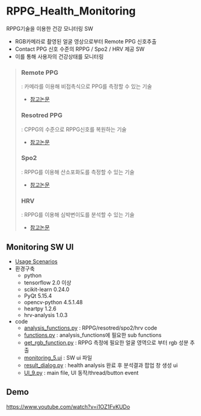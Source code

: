 # RPPG_Health_Monitoring
RPPG기술을 이용한 건강 모니터링 SW
- RGB카메라로 촬영된 얼굴 영상으로부터 Remote PPG 신호추출
- Contact PPG 신호 수준의 RPPG / Spo2 / HRV 제공 SW
- 이를 통해 사용자의 건강상태를 모니터링

> ### Remote PPG 
> : 카메라를 이용해 비접촉식으로 PPG를 측정할 수 있는 기술
> - [참고논문](https://www.spiedigitallibrary.org/journals/journal-of-electronic-imaging/volume-26/issue-6/063003/Contactless-physiological-signals-extraction-based-on-skin-color-magnification/10.1117/1.JEI.26.6.063003.short?SSO=1)
> ### Resotred PPG
>  : CPPG의 수준으로 RPPG신호를 복원하는 기술
>  - [참고논문](https://www.mdpi.com/1424-8220/21/17/5910)
> ### Spo2
>  : RPPG를 이용해 산소포화도를 측정할 수 있는 기술
>  - [참고논문](https://www.mdpi.com/1424-8220/21/18/6120)
> ### HRV
>  : RPPG를 이용해 심박변이도를 분석할 수 있는 기술
>  - [참고논문](https://www.mdpi.com/1424-8220/21/18/6241)

## Monitoring SW UI
- [Usage Scenarios](https://github.com/sugyeong-yu/RPPG_Health_Monitoring/blob/main/%EB%B0%9C%ED%91%9C%20%EC%9E%90%EB%A3%8C.pptx)
- 환경구축
  - python
  - tensorflow 2.0 이상
  - scikit-learn 0.24.0
  - PyQt 5.15.4
  - opencv-python 4.5.1.48
  - heartpy 1.2.6
  - hrv-analysis 1.0.3 
- code
  - [analysis_functions.py](https://github.com/sugyeong-yu/RPPG_Health_Monitoring/blob/main/code/analysis_functions.py) : RPPG/resotred/spo2/hrv code
  - [functions.py](https://github.com/sugyeong-yu/RPPG_Health_Monitoring/blob/main/code/functions.py) : analysis_functions에 필요한 sub functions
  - [get_rgb_function.py](https://github.com/sugyeong-yu/RPPG_Health_Monitoring/blob/main/code/get_rgb_function.py) : RPPG 측정에 필요한 얼굴 영역으로 부터 rgb 성분 추출
  - [monitoring_5.ui](https://github.com/sugyeong-yu/RPPG_Health_Monitoring/blob/main/code/monitoring_5.ui) : SW ui 파일
  - [result_dialog.py](https://github.com/sugyeong-yu/RPPG_Health_Monitoring/blob/main/code/result_dialog.py) : health analysis 완료 후 분석결과 팝업 창 생성 ui
  - [UI_9.py](https://github.com/sugyeong-yu/RPPG_Health_Monitoring/blob/main/code/UI_9.py) : main file, UI 동작/thread/button event 

## Demo
https://www.youtube.com/watch?v=i1OZ1FvKUDo

